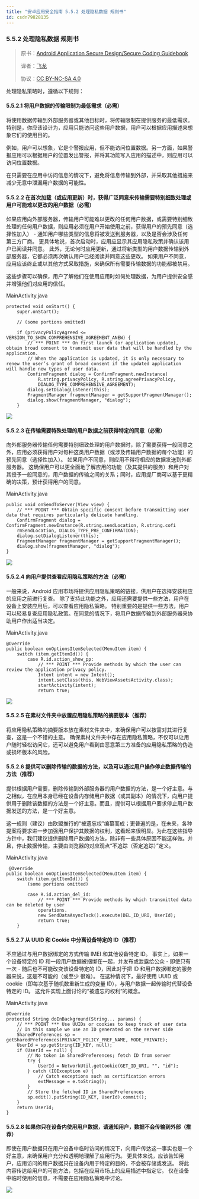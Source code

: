 ```yaml
---
title: "安卓应用安全指南 5.5.2 处理隐私数据 规则书"
id: csdn79828135
---
```


### 5.5.2 处理隐私数据 规则书

> 原书：[Android Application Secure Design/Secure Coding Guidebook](http://www.jssec.org/dl/android_securecoding_en.pdf)
> 
> 译者：[飞龙](https://github.com/wizardforcel)
> 
> 协议：[CC BY-NC-SA 4.0](http://creativecommons.org/licenses/by-nc-sa/4.0/)

处理隐私策略时，遵循以下规则：

#### 5.5.2.1 将用户数据的传输限制为最低需求（必需）

将使用数据传输到外部服务器或其他目标时，将传输限制在提供服务的最低需求。 特别是，你应该设计为，应用只能访问这些用户数据，用户可以根据应用描述来想象它们的使用目的。

例如，用户可以想象，它是个警报应用，但不能访问位置数据。另一方面，如果警报应用可以根据用户的位置发出警报，并将其功能写入应用的描述中，则应用可以访问位置数据。

在只需要在应用中访问信息的情况下，避免将信息传输到外部，并采取其他措施来减少无意中泄漏用户数据的可能性。

#### 5.5.2.2 在首次加载（或应用更新）时，获得广泛同意来传输需要特别细致处理或用户可能难以更改的用户数据（必需）

如果应用向外部服务器，传输用户可能难以更改的任何用户数据，或需要特别细致处理的任何用户数据，则应用必须在用户开始使用之前，获得用户的预先同意（选择性加入） - 通知用户哪些类型的信息将被发送到服务器，以及是否会涉及任何第三方厂商。 更具体地说，首次启动时，应用应显示其应用隐私政策并确认该用户已阅读并同意。 此外，无论何时应用更新，通过将新类型的用户数据传输到外部服务器，它都必须再次确认用户已经阅读并同意这些更改。 如果用户不同意，应用应该终止或以其他方式采取措施，来确保所有需要传输数据的功能都被禁用。

这些步骤可以确保，用户了解他们在使用应用时如何处理数据，为用户提供安全感并增强他们对应用的信任。

MainActivity.java

```
protected void onStart() {
    super.onStart();

    // (some portions omitted)

    if (privacyPolicyAgreed <= VERSION_TO_SHOW_COMPREHENSIVE_AGREEMENT_ANEW) {
        // *** POINT *** On first launch (or application update), obtain broad consent to transmit user data that will be handled by the application.
        // When the application is updated, it is only necessary to renew the user’s grant of broad consent if the updated application will handle new types of user data.
        ConfirmFragment dialog = ConfirmFragment.newInstance(
            R.string.privacyPolicy, R.string.agreePrivacyPolicy,
            DIALOG_TYPE_COMPREHENSIVE_AGREEMENT);
        dialog.setDialogListener(this);
        FragmentManager fragmentManager = getSupportFragmentManager();
        dialog.show(fragmentManager, "dialog");
    }
```

![](../img/31d03f05709f0dfdadf3339020a7ce5e.png)

#### 5.5.2.3 在传输需要特殊处理的用户数据之前获得特定的同意（必需）

向外部服务器传输任何需要特别细致处理的用户数据时，除了需要获得一般同意之外，应用必须获得用户对每种这类用户数据（或涉及传输用户数据的每个功能）的预先同意（选择性加入）。 如果用户不同意，则应用不得将相应的数据发送到外部服务器。 这确保用户可以更全面地了解应用的功能（及其提供的服务）和用户对其授予一般同意的，用户数据的传输之间的关系；同时，应用提厂商可以基于更精确的决策，预计获得用户的同意。

MainActivity.java

```
public void onSendToServer(View view) {
    // *** POINT *** Obtain specific consent before transmitting user data that requires particularly delicate handling.
    ConfirmFragment dialog = ConfirmFragment.newInstance(R.string.sendLocation, R.string.cofi
    rmSendLocation, DIALOG_TYPE_PRE_CONFIRMATION);
    dialog.setDialogListener(this);
    FragmentManager fragmentManager = getSupportFragmentManager();
    dialog.show(fragmentManager, "dialog");
}
```

![](../img/5c9175da5cc5377313dd4152aaa4b892.png)

#### 5.5.2.4 向用户提供查看应用隐私策略的方法（必需）

一般来说，Android 应用市场将提供应用隐私策略的链接，供用户在选择安装相应的应用之前进行复查。 除了支持此功能之外，应用还需要提供一些方法，用户在设备上安装应用后，可以查看应用隐私策略。 特别重要的是提供一些方法，用户可以轻易复查应用隐私政策。在同意的情况下，将用户数据传输到外部服务器来协助用户作出适当决定。

MainActivity.java

```
@Override
public boolean onOptionsItemSelected(MenuItem item) {
    switch (item.getItemId()) {
        case R.id.action_show_pp:
            // *** POINT *** Provide methods by which the user can review the application privacy policy.
            Intent intent = new Intent();
            intent.setClass(this, WebViewAssetsActivity.class);
            startActivity(intent);
            return true;
```

![](../img/3c47124cc58aef5b0013da83d865be42.png)

#### 5.5.2.5 在素材文件夹中放置应用隐私策略的摘要版本（推荐）

将应用隐私策略的摘要版本放在素材文件夹中，来确保用户可以按需对其进行复查，这是一个不错的主意。 确保素材文件夹中存在应用隐私策略，不仅可以让用户随时轻松访问它，还可以避免用户看到由恶意第三方准备的应用隐私策略的伪造或损坏版本的风险。

#### 5.5.2.6 提供可以删除传输的数据的方法，以及可以通过用户操作停止数据传输的方法（推荐）

提供根据用户需要，删除传输到外部服务器的用户数据的方法，是一个好主意。与之相似，在应用本身已经在设备内存储用户数据（或其副本）的情况下，向用户提供用于删除该数据的方法是一个好主意。而且，提供可以根据用户要求停止用户数据发送的方法，是一个好主意。

这一规则（建议）由欧盟推行的“被遗忘权”编纂而成；更普遍的是，在未来，各种提案将要求进一步加强用户保护其数据的权利，这看起来很明显。为此在这些指导方针中，我们建议提供删除用户数据的方法，除非有一些具体原因不能这样做。并且，停止数据传输，主要由浏览器的对应观点“不追踪（否定追踪）”定义。

MainActivity.java

```
 @Override
public boolean onOptionsItemSelected(MenuItem item) {
    switch (item.getItemId()) {
        (some portions omitted)

        case R.id.action_del_id:
            // *** POINT *** Provide methods by which transmitted data can be deleted by user
            operations.
            new SendDataAsyncTack().execute(DEL_ID_URI, UserId);
            return true;
    }
```

#### 5.5.2.7 从 UUID 和 Cookie 中分离设备特定的 ID（推荐）

不应通过与用户数据绑定的方式传输 IMEI 和其他设备特定 ID。 事实上，如果一个设备特定的 ID 和一段用户数据被捆绑在一起，并发布或泄露给公众 - 即使只有一次 - 随后也不可能改变该设备特定的 ID，因此对于把 ID 和用户数据绑定的服务器来说，这是不可能的（或至少 很难）。 在这种情况下，最好使用 UUID 或 cookie（即每次基于随机数重新生成的变量 ID），与用户数据一起传输时代替设备特定的 ID。 这允许实现上面讨论的“被遗忘的权利”的概念。

MainActivity.java

```
@Override
protected String doInBackground(String... params) {
    // *** POINT *** Use UUIDs or cookies to keep track of user data
    // In this sample we use an ID generated on the server side
    SharedPreferences sp = getSharedPreferences(PRIVACY_POLICY_PREF_NAME, MODE_PRIVATE);
    UserId = sp.getString(ID_KEY, null);
    if (UserId == null) {
        // No token in SharedPreferences; fetch ID from server
        try {
            UserId = NetworkUtil.getCookie(GET_ID_URI, "", "id");
        } catch (IOException e) {
            // Catch exceptions such as certification errors
            extMessage = e.toString();
        }
        // Store the fetched ID in SharedPreferences
        sp.edit().putString(ID_KEY, UserId).commit();
    }
    return UserId;
}
```

#### 5.5.2.8 如果你只在设备内使用用户数据，请通知用户，数据不会传输到外部（推荐）

即使在用户数据只在用户设备中临时访问的情况下，向用户传达这一事实也是一个好主意，来确保用户充分和透明地理解了应用行为。 更具体来说，应该告知用户，应用访问的用户数据只在设备内用于特定的目的，不会被存储或发送。 将此内容传达给用户的可能方法，包括在应用市场上的应用描述中指定它。 仅在设备中临时使用的信息，不需要在应用隐私策略中讨论。

![](../img/ab45ea7bdeef805f357383ace13e6990.png)